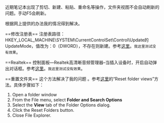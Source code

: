 近期笔记本出现了剪切、新建、粘贴、重命名等操作，文件夹视图不会自动刷新的问题。手动F5会刷新。

根据网上提供的办法我的情况得到解决。

<i class="icon" id="error"> </i> ==修改注册表== 注册表路径：HKEY_LOCAL_MACHINE\SYSTEM\CurrentControlSet\Control\Update的UpdateMode，值改为：0（DWORD），不存在则新建。参考[这里](https://jingyan.baidu.com/article/d7130635d45a5013fcf47544.html)。`我这里测试没有效果`。

<i class="icon" id="error"> </i> ==Realtek== 控制面板—Realtek高清晰音频管理器–当插入设备时，开启自动弹出对话框。参考[这里](https://blog.csdn.net/angelo99/article/details/78289889)。`我这里测试没有效果`。

<i class="icon" id="check"> </i> ==重置文件夹== 这个方法解决了我的问题<i class="icon" id="smile"> </i>。参考[这里](https://www.winhelponline.com/blog/desktop-or-folders-not-refreshing-automatically-in-windows/)的“Reset folder views”方法。具体步骤如下：

1. Open a folder window
2. From the File menu, select **Folder and Search Options**
3. Select the **View** tab of the Folder Options dialog.
4. Click the Reset Folders button.
5. Close File Explorer.